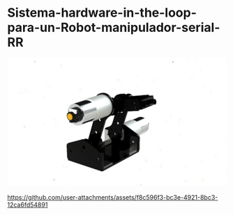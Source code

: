 # Sistema-hardware-in-the-loop-para-un-Robot-manipulador-serial-RR

![Image_Alt](https://github.com/ChivaCable/Dise-o-mecatr-nico-Dise-o-de-un-sistema-hardware-in-the-loop-para-un-Robot-manipulador-serial-RR/blob/f272a01cd7a706f6146c9a469f38829558094698/Estructura/Piezas/ensamble%20final.png)

https://github.com/user-attachments/assets/f8c596f3-bc3e-4921-8bc3-12ca6fd54891

